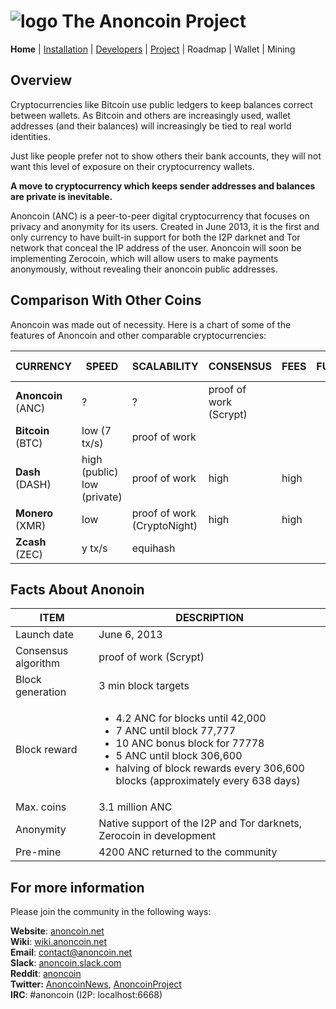 # ![logo](./doc/anoncoin_logo_doxygen.png) The Anoncoin Project

**Home** |
[Installation](./doc/INSTALLATION.md) |
[Developers](./doc/DEVELOPER.md) |
[Project](https://github.com/Anoncoin/anoncoin/projects/1) |
Roadmap |
Wallet |
Mining

Overview
--------
Cryptocurrencies like Bitcoin use public ledgers to keep balances correct between wallets.  As Bitcoin and others are increasingly used, wallet addresses (and their balances) will increasingly be tied to real world identities.

Just like people prefer not to show others their bank accounts, they will not want this level of exposure on their cryptocurrency wallets.

**A move to cryptocurrency which keeps sender addresses and balances are private is inevitable.**

Anoncoin (ANC) is a peer-to-peer digital cryptocurrency that focuses on privacy and anonymity for its users. Created in June 2013, it is the first and only currency to have built-in support for both the I2P darknet and Tor network that conceal the IP address of the user. Anoncoin will soon be implementing Zerocoin, which will allow users to make payments anonymously, without revealing their anoncoin public addresses.

Comparison With Other Coins
---------------------------

Anoncoin was made out of necessity.  Here is a chart of some of the features of Anoncoin and other comparable cryptocurrencies:

| CURRENCY | SPEED | SCALABILITY | CONSENSUS | FEES | FUNGIBILE | PRIVATE BALANCE | PRIVATE SENDER | PRIVACY METHODOLOGY |
| --- | --- | --- | --- | --- | --- | --- | --- | --- |
| **Anoncoin**<BR />(ANC) | ? | ?| proof of work (Scrypt) |  |
| **Bitcoin**<BR />(BTC) | low (7 tx/s) | proof of work |
| **Dash**<BR />(DASH) | high (public)<br />low (private) | proof of work | high | high |
| **Monero**<BR />(XMR) | low | proof of work (CryptoNight) | high | high |
| **Zcash**<BR />(ZEC) | y tx/s | equihash |


Facts About Anonoin
-------------------

| ITEM | DESCRIPTION |
| --- | --- |
| Launch date | June 6, 2013 |
| Consensus algorithm | proof of work (Scrypt) |
| Block generation | 3 min block targets |
| Block reward | <ul><li>4.2 ANC for blocks until 42,000</li><li>7 ANC until block 77,777</li><li>10 ANC bonus block for 77778</li><li>5 ANC until block 306,600</li><li>halving of block rewards every 306,600 blocks (approximately every 638 days)</li> |
| Max. coins | 3.1 million ANC |
| Anonymity | Native support of the I2P and Tor darknets, Zerocoin in development |
| Pre-mine | 4200 ANC returned to the community |


For more information
--------------------

Please join the community in the following ways:

**Website**: [anoncoin.net](https://anoncoin.net/)<br />
**Wiki**: [wiki.anoncoin.net](https://wiki.anoncoin.net/)<br />
**Email**: [contact@anoncoin.net](mailto:contact@anoncoin.net)<br />
**Slack**: [anoncoin.slack.com](https://anoncoin.slack.com)<br />
**Reddit**: [anoncoin](https://www.reddit.com/r/Anoncoin/)<br />
**Twitter:** [AnoncoinNews](https://twitter.com/AnoncoinNews), [AnoncoinProject](https://twitter.com/AnoncoinProject)<br />
**IRC**: #anoncoin (I2P: localhost:6668)<br />
